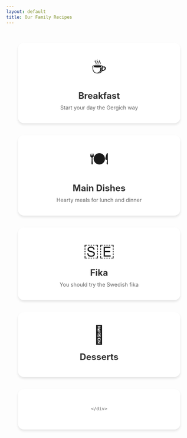 ```yaml
---
layout: default
title: Our Family Recipes
---
```


<div class="category-grid">
  <a href="{{ '/categories/breakfast' | relative_url }}" class="category-card breakfast">
    <div class="category-icon">
      ☕
    </div>
    <h2>Breakfast</h2>
    <div class="category-description">
      Start your day the Gergich way
    </div>
  </a>

  <a href="{{ '/categories/main' | relative_url }}" class="category-card main">
    <div class="category-icon">
      🍽️
    </div>
    <h2>Main Dishes</h2>
    <div class="category-description">
      Hearty meals for lunch and dinner
    </div>
  </a>

  <a href="{{ '/categories/fika' | relative_url }}" class="category-card fika">
    <div class="category-icon">
      🇸🇪
    </div>
    <h2>Fika</h2>
    <div class="category-description">
      You should try the Swedish fika 
    </div>
  </a>

  <a href="{{ '/categories/dessert' | relative_url }}" class="category-card dessert">
    <div class="category-icon">
      🧁
    </div>
    <h2>Desserts</h2>
    <div class="category-description">
      
    </div>
  </a>
</div>

<style>
.category-grid {
  display: grid;
  grid-template-columns: repeat(auto-fit, minmax(280px, 1fr));
  gap: 2rem;
  padding: 2rem;
}

.category-card {
  display: block;
  background: white;
  border-radius: 1rem;
  padding: 2rem 1.5rem;
  box-shadow: 0 4px 6px rgba(0, 0, 0, 0.1);
  transition: transform 0.2s ease, box-shadow 0.2s ease;
  text-decoration: none;
  color: inherit;
  text-align: center;
}

.category-card:hover {
  transform: translateY(-4px);
  box-shadow: 0 6px 12px rgba(0, 0, 0, 0.15);
}

.category-card:active {
  transform: translateY(-2px);
}

.category-icon {
  font-size: 3rem;
  margin-bottom: 1rem;
}

.category-card h2 {
  margin: 0 0 0.5rem 0;
  color: #333;
  font-size: 1.5rem;
}

.category-description {
  color: #666;
  font-size: 0.9rem;
  line-height: 1.4;
}

@media (max-width: 768px) {
  .category-grid {
    padding: 1rem;
    gap: 1rem;
  }
  
  .category-card {
    padding: 1.5rem 1rem;
  }
  
  .category-icon {
    font-size: 2.5rem;
  }
}
</style>